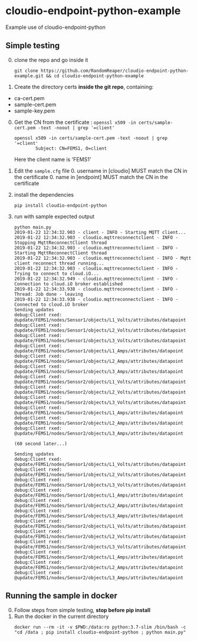 # cloudio-endpoint-python-example
Example use of cloudio-endpoint-python

## Simple testing
0. clone the repo and go inside it
    ```
    git clone https://github.com/RandomReaper/cloudio-endpoint-python-example.git && cd cloudio-endpoint-python-example
    ```

0. Create the directory certs **inside the git repo**, containing:

  * ca-cert.pem
  * sample-cert.pem
  * sample-key.pem

0. Get the CN from the certificate : `openssl x509 -in certs/sample-cert.pem -text -noout | grep '=client'`
    ```
    openssl x509 -in certs/sample-cert.pem -text -noout | grep '=client'
            Subject: CN=FEMS1, O=client
    ```

    Here the client name is 'FEMS1'

0. Edit the `sample.cfg` file
    0. username in [cloudio] MUST match the CN in the certificate
    0. name in [endpoint] MUST match the CN in the certificate

0. install the dependencies
    ```
    pip install cloudio-endpoint-python
    ```

0. run with sample expected output
    ```
    python main.py
    2019-01-22 12:34:32.903 - client - INFO - Starting MQTT client...
    2019-01-22 12:34:32.903 - cloudio.mqttreconnectclient - INFO - Stopping MqttReconnectClient thread
    2019-01-22 12:34:32.903 - cloudio.mqttreconnectclient - INFO - Starting MqttReconnectClient thread
    2019-01-22 12:34:32.903 - cloudio.mqttreconnectclient - INFO - Mqtt client reconnect thread running...
    2019-01-22 12:34:32.903 - cloudio.mqttreconnectclient - INFO - Trying to connect to cloud.iO...
    2019-01-22 12:34:32.949 - cloudio.mqttreconnectclient - INFO - Connection to cloud.iO broker established
    2019-01-22 12:34:33.938 - cloudio.mqttreconnectclient - INFO - Thread: Job done - leaving
    2019-01-22 12:34:33.938 - cloudio.mqttreconnectclient - INFO - Connected to cloud.iO broker
    Sending updates
    debug:Client rxed: @update/FEMS1/nodes/Sensor1/objects/L1_Volts/attributes/datapoint
    debug:Client rxed: @update/FEMS1/nodes/Sensor1/objects/L2_Volts/attributes/datapoint
    debug:Client rxed: @update/FEMS1/nodes/Sensor1/objects/L3_Volts/attributes/datapoint
    debug:Client rxed: @update/FEMS1/nodes/Sensor1/objects/L1_Amps/attributes/datapoint
    debug:Client rxed: @update/FEMS1/nodes/Sensor1/objects/L2_Amps/attributes/datapoint
    debug:Client rxed: @update/FEMS1/nodes/Sensor1/objects/L3_Amps/attributes/datapoint
    debug:Client rxed: @update/FEMS1/nodes/Sensor2/objects/L1_Volts/attributes/datapoint
    debug:Client rxed: @update/FEMS1/nodes/Sensor2/objects/L2_Volts/attributes/datapoint
    debug:Client rxed: @update/FEMS1/nodes/Sensor2/objects/L3_Volts/attributes/datapoint
    debug:Client rxed: @update/FEMS1/nodes/Sensor2/objects/L1_Amps/attributes/datapoint
    debug:Client rxed: @update/FEMS1/nodes/Sensor2/objects/L2_Amps/attributes/datapoint
    debug:Client rxed: @update/FEMS1/nodes/Sensor2/objects/L3_Amps/attributes/datapoint

    (60 second later...)

    Sending updates
    debug:Client rxed: @update/FEMS1/nodes/Sensor1/objects/L1_Volts/attributes/datapoint
    debug:Client rxed: @update/FEMS1/nodes/Sensor1/objects/L2_Volts/attributes/datapoint
    debug:Client rxed: @update/FEMS1/nodes/Sensor1/objects/L3_Volts/attributes/datapoint
    debug:Client rxed: @update/FEMS1/nodes/Sensor1/objects/L1_Amps/attributes/datapoint
    debug:Client rxed: @update/FEMS1/nodes/Sensor1/objects/L2_Amps/attributes/datapoint
    debug:Client rxed: @update/FEMS1/nodes/Sensor1/objects/L3_Amps/attributes/datapoint
    debug:Client rxed: @update/FEMS1/nodes/Sensor2/objects/L1_Volts/attributes/datapoint
    debug:Client rxed: @update/FEMS1/nodes/Sensor2/objects/L2_Volts/attributes/datapoint
    debug:Client rxed: @update/FEMS1/nodes/Sensor2/objects/L3_Volts/attributes/datapoint
    debug:Client rxed: @update/FEMS1/nodes/Sensor2/objects/L1_Amps/attributes/datapoint
    debug:Client rxed: @update/FEMS1/nodes/Sensor2/objects/L2_Amps/attributes/datapoint
    debug:Client rxed: @update/FEMS1/nodes/Sensor2/objects/L3_Amps/attributes/datapoint
    ```

## Running the sample in docker
0. Follow steps from simple testing, **stop before pip install**
0. Run the docker in the current directory
    ```
    docker run --rm -it -v $PWD:/data:ro python:3.7-slim /bin/bash -c "cd /data ; pip install cloudio-endpoint-python ; python main.py"
    ```

